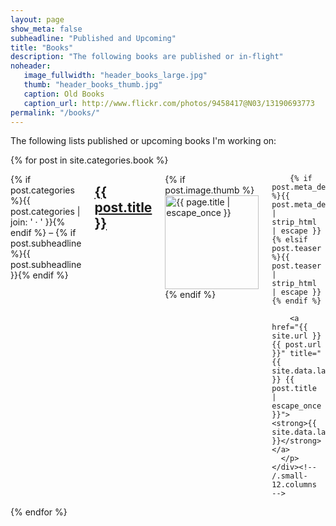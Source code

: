 ```yaml
---
layout: page
show_meta: false
subheadline: "Published and Upcoming"
title: "Books"
description: "The following books are published or in-flight"
noheader:
   image_fullwidth: "header_books_large.jpg"
   thumb: "header_books_thumb.jpg"
   caption: Old Books
   caption_url: http://www.flickr.com/photos/9458417@N03/13190693773
permalink: "/books/"
---
```

The following lists published or upcoming books I'm working on:

<div>
    {% for post in site.categories.book %}
    <div class="row">
      <div class="small-12 columns b60">
      <p class="subheadline"><span class="subheader">{% if post.categories %}{{ post.categories | join: ' &middot; ' }}{% endif %}</span> – {% if post.subheadline %}{{ post.subheadline }}{% endif %}</p>
      <h2><a href="{{ site.url }}{{ post.url }}">{{ post.title }}</a></h2>
      <p>
        {% if post.image.thumb %}<a href="{{ site.url }}{{ post.url }}" title="{{ post.title | escape_once }}"><img src="{{ site.url }}/images/{{ post.image.thumb }}" class="alignleft" width="150" height="150" alt="{{ page.title | escape_once }}"></a>{% endif %}

        {% if post.meta_description %}{{ post.meta_description | strip_html | escape }}{% elsif post.teaser %}{{ post.teaser | strip_html | escape }}{% endif %}

        <a href="{{ site.url }}{{ post.url }}" title="{{ site.data.language.read }} {{ post.title | escape_once }}"><strong>{{ site.data.language.read_more }}</strong></a>
      </p>
    </div><!-- /.small-12.columns -->
  </div><!-- /.row -->
    {% endfor %}
</div>
